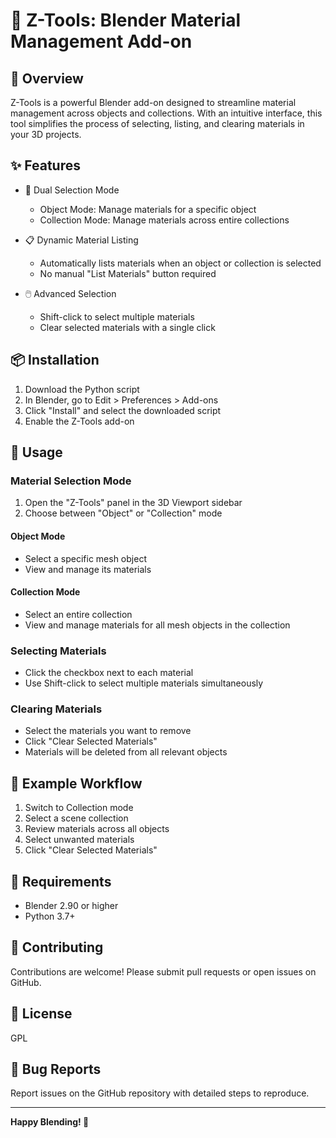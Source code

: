 # 🧰 Z-Tools: Blender Material Management Add-on

## 🌟 Overview

Z-Tools is a powerful Blender add-on designed to streamline material management across objects and collections. With an intuitive interface, this tool simplifies the process of selecting, listing, and clearing materials in your 3D projects.

## ✨ Features

- 🎯 Dual Selection Mode

  - Object Mode: Manage materials for a specific object
  - Collection Mode: Manage materials across entire collections

- 📋 Dynamic Material Listing

  - Automatically lists materials when an object or collection is selected
  - No manual "List Materials" button required

- 🖱️ Advanced Selection
  - Shift-click to select multiple materials
  - Clear selected materials with a single click

## 📦 Installation

1. Download the Python script
2. In Blender, go to Edit > Preferences > Add-ons
3. Click "Install" and select the downloaded script
4. Enable the Z-Tools add-on

## 🚀 Usage

### Material Selection Mode

1. Open the "Z-Tools" panel in the 3D Viewport sidebar
2. Choose between "Object" or "Collection" mode

#### Object Mode

- Select a specific mesh object
- View and manage its materials

#### Collection Mode

- Select an entire collection
- View and manage materials for all mesh objects in the collection

### Selecting Materials

- Click the checkbox next to each material
- Use Shift-click to select multiple materials simultaneously

### Clearing Materials

- Select the materials you want to remove
- Click "Clear Selected Materials"
- Materials will be deleted from all relevant objects

## 🎨 Example Workflow

1. Switch to Collection mode
2. Select a scene collection
3. Review materials across all objects
4. Select unwanted materials
5. Click "Clear Selected Materials"

## 📝 Requirements

- Blender 2.90 or higher
- Python 3.7+

## 🤝 Contributing

Contributions are welcome! Please submit pull requests or open issues on GitHub.

## 📄 License

GPL

## 🐛 Bug Reports

Report issues on the GitHub repository with detailed steps to reproduce.

---

**Happy Blending! 🌈**
